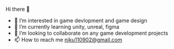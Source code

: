 Hi there 👋

<!--
**nikhil-garg119/nikhil-garg119** is a ✨ _special_ ✨ repository because its `README.md` (this file) appears on your GitHub profile.

I am a game designer, driven by a passion for creating immersive gaming experiences. With a deep fascination for video games and their potential for storytelling, exploration, and gameplay, I constantly strive to push the boundaries of what is possible. My interest spans a wide variety of genres, from action-adventure to RPGs and puzzles. I believe that every game has the potential to be a masterpiece, and I am dedicated to bringing that potential to life through innovative design and expert craftsmanship, fueled by my love of gaming. -->

- 👀 I’m interested in game devlopment and game design
- 🌱 I’m currently learning unity, unreal, figma
- 👯 I’m looking to collaborate on any game development projects
- 📫 How to reach me niku110902@gmail.com
